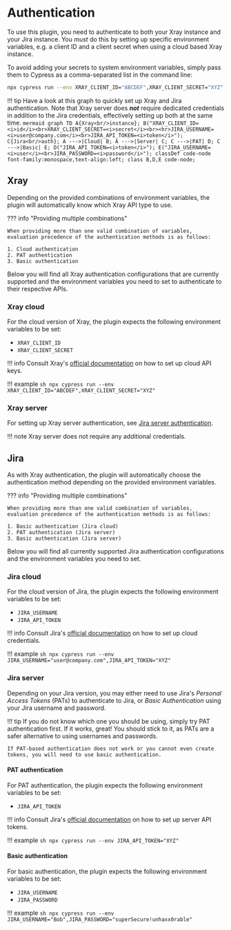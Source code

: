 # Authentication

To use this plugin, you need to authenticate to both your Xray instance and your Jira instance.
You *must* do this by setting up specific environment variables, e.g. a client ID and a client secret when using a cloud based Xray instance.

To avoid adding your secrets to system environment variables, simply pass them to Cypress as a comma-separated list in the command line:

```sh
npx cypress run --env XRAY_CLIENT_ID="ABCDEF",XRAY_CLIENT_SECRET="XYZ"
```

!!! tip
    Have a look at this graph to quickly set up Xray and Jira authentication.
    Note that Xray server does **_not_** require dedicated credentials in addition to the Jira credentials, effectively setting up both at the same time.
    ```mermaid
    graph TD
        A{Xray<br/>instance};
        B("XRAY_CLIENT_ID=<i>id</i><br>XRAY_CLIENT_SECRET=<i>secret</i><br><hr>JIRA_USERNAME=<i>user@company.com</i><br>JIRA_API_TOKEN=<i>token</i>");
        C{Jira<br/>auth};
        A --->|Cloud| B;
        A --->|Server| C;
        C --->|PAT| D;
        C --->|Basic| E;
        D("JIRA_API_TOKEN=<i>token</i>");
        E("JIRA_USERNAME=<i>user</i><br>JIRA_PASSWORD=<i>password</i>");
        classDef code-node font-family:monospace,text-align:left;
        class B,D,E code-node;
    ```

## Xray

Depending on the provided combinations of environment variables, the plugin will automatically know which Xray API type to use.

??? info "Providing multiple combinations"

    When providing more than one valid combination of variables, evaluation precedence of the authentication methods is as follows:

    1. Cloud authentication
    2. PAT authentication
    3. Basic authentication

Below you will find all Xray authentication configurations that are currently supported and the environment variables you need to set to authenticate to their respective APIs.

### Xray cloud

For the cloud version of Xray, the plugin expects the following environment variables to be set:

- `XRAY_CLIENT_ID`
- `XRAY_CLIENT_SECRET`

!!! info
    Consult Xray's [official documentation](https://docs.getxray.app/display/XRAYCLOUD/Global+Settings%3A+API+Keys) on how to set up cloud API keys.

!!! example
    ```sh
    npx cypress run --env XRAY_CLIENT_ID="ABCDEF",XRAY_CLIENT_SECRET="XYZ"
    ```

### Xray server

For setting up Xray server authentication, see [Jira server authentication](#jira-server).

!!! note
    Xray server does not require any additional credentials.

## Jira

As with Xray authentication, the plugin will automatically choose the authentication method depending on the provided environment variables.

??? info "Providing multiple combinations"

    When providing more than one valid combination of variables, evaluation precedence of the authentication methods is as follows:

    1. Basic authentication (Jira cloud)
    2. PAT authentication (Jira server)
    3. Basic authentication (Jira server)

Below you will find all currently supported Jira authentication configurations and the environment variables you need to set.

### Jira cloud

For the cloud version of Jira, the plugin expects the following environment variables to be set:

- `JIRA_USERNAME`
- `JIRA_API_TOKEN`

!!! info
    Consult Jira's [official documentation](https://developer.atlassian.com/cloud/jira/platform/basic-auth-for-rest-apis/) on how to set up cloud credentials.

!!! example
    ```sh
    npx cypress run --env JIRA_USERNAME="user@company.com",JIRA_API_TOKEN="XYZ"
    ```

### Jira server

Depending on your Jira version, you may either need to use Jira's *Personal Access Tokens* (PATs) to authenticate to Jira, or *Basic Authentication* using your Jira username and password.

!!! tip
    If you do not know which one you should be using, simply try PAT authentication first.
    If it works, great!
    You should stick to it, as PATs are a safer alternative to using usernames and passwords.

    If PAT-based authentication does not work or you cannot even create tokens, you will need to use basic authentication.

#### PAT authentication

For PAT authentication, the plugin expects the following environment variables to be set:

- `JIRA_API_TOKEN`

!!! info
    Consult Jira's [official documentation](https://confluence.atlassian.com/enterprise/using-personal-access-tokens-1026032365.html) on how to set up server API tokens.

!!! example
    ```sh
    npx cypress run --env JIRA_API_TOKEN="XYZ"
    ```

#### Basic authentication

For basic authentication, the plugin expects the following environment variables to be set:

- `JIRA_USERNAME`
- `JIRA_PASSWORD`

!!! example
    ```sh
    npx cypress run --env JIRA_USERNAME="Bob",JIRA_PASSWORD="superSecure!unhaxx0rable"
    ```